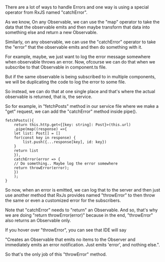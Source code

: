 There are a lot of ways to handle Errors and one way is using a special operator from RxJS named "catchError".

As we know, On any Observable, we can use the "map" operator to take the data that the observable emits and then maybe transform that data into something else and return a new Observable.

Similarly, on any observable, we can use the "catchError" operator to take the "error" that the observable emits and then do something with it.

For example, maybe, we just want to log the error message somewhere when observable throws an error. Now, ofcourse we can do that when we subscribe to that Observable in component.ts file.

But if the same observable is being subscribed to in multiple components, we will be duplicating the code to log the error to some file.

So instead, we can do that at one single place and that's where the actual observable is returned, that is, the service.

So for example, in "fetchPosts" method in our service file where we make a "get" request, we can add the "catchError" method inside pipe().

    fetchPosts(){
        return this.http.get<{[key: string]: Post}>(this.url)
        .pipe(map((response) =>{
        let list: Post[] = []
        for(const key in response) {
            list.push({...response[key], id: key})
        }
        return list
        }),
        catchError(error => {
        // Do something.. Maybe log the error somewhere
        return throwError(error);
        })
        );
    }

So now, when an error is emitted, we can log that to the server and then just use another method that RxJs provides named "throwError" to then throw the same or even a customized error for the subscribers.

Note that "catchError" needs to "return" an Observable. And so, that's why we are doing "return throwError(error)" because in the end, "throwError" also returns an Observable only.

If you hover over "throwError", you can see that IDE will say

"Creates an Observable that emits no items to the Observer and immediately emits an error notification. Just emits 'error', and nothing else.". 

So that's the only job of this "throwError" method.


